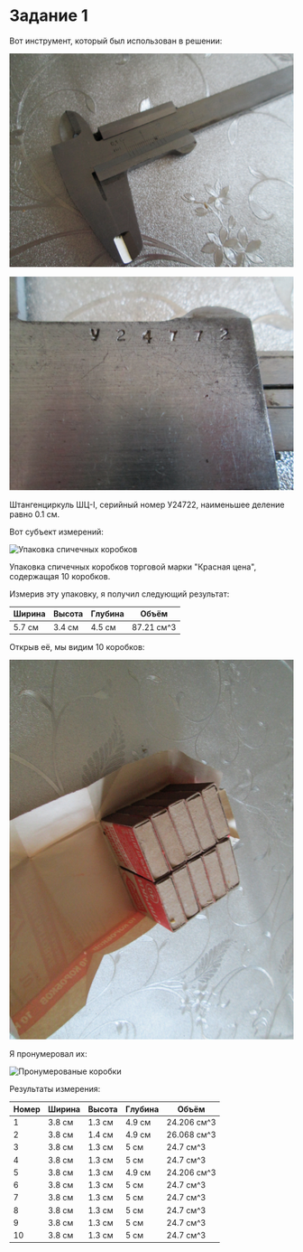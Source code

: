 # Задание 1

Вот инструмент, который был использован в решении:

![Штангенциркуль ШЦ-I](img1.jpg)

![Серийный номер У24772](img2.jpg)

Штангенциркуль ШЦ-I, серийный номер У24722, наименьшее деление равно 0.1 см.

Вот субъект измерений:

![Упаковка спичечных коробков](img3.jpg)

Упаковка спичечных коробков торговой марки "Красная цена", содержащая 10 коробков.

Измерив эту упаковку, я получил следующий результат:

| Ширина | Высота | Глубина |    Объём   |
|--------|--------|---------|------------|
| 5.7 см | 3.4 см | 4.5 см  | 87.21 см^3 |

Открыв её, мы видим 10 коробков:

![Открытая упаковка спичечных коробков](img4.jpg)

Я пронумеровал их:

![Пронумерованые коробки](img5.jpg)

Результаты измерения:

| Номер  | Ширина | Высота | Глубина |    Объём    |
|--------|--------|--------|---------|-------------|
|    1   | 3.8 см | 1.3 см | 4.9 см  | 24.206 см^3 |
|    2   | 3.8 см | 1.4 см | 4.9 см  | 26.068 см^3 |
|    3   | 3.8 см | 1.3 см | 5 см    | 24.7 см^3   |
|    4   | 3.8 см | 1.3 см | 5 см    | 24.7 см^3   |
|    5   | 3.8 см | 1.3 см | 4.9 см  | 24.206 см^3 |
|    6   | 3.8 см | 1.3 см | 5 см    | 24.7 см^3   |
|    7   | 3.8 см | 1.3 см | 5 см    | 24.7 см^3   |
|    8   | 3.8 см | 1.3 см | 5 см    | 24.7 см^3   |
|    9   | 3.8 см | 1.3 см | 5 см    | 24.7 см^3   |
|   10   | 3.8 см | 1.3 см | 5 см    | 24.7 см^3   |

